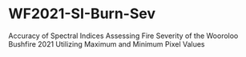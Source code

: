 # WF2021-SI-Burn-Sev
Accuracy of Spectral Indices Assessing Fire Severity of the Wooroloo Bushfire 2021 Utilizing Maximum and Minimum Pixel Values
